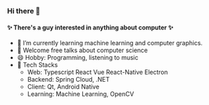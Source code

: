 ### Hi there 👋

#### ✨ There's a guy interested in anything about computer ✨

- 🌱 I’m currently learning machine learning and computer graphics.
- 💬 Welcome free talks about computer science
- 😄 Hobby: Programming, listening to music
- 🐼 Tech Stacks
  - Web: Typescript React Vue React-Native Electron
  - Backend: Spring Cloud, .NET
  - Client: Qt, Android Native
  - Learning: Machine Learning, OpenCV
